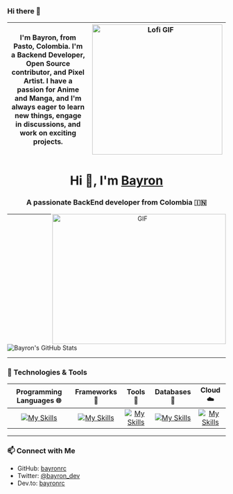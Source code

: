 ### Hi there 👋

| I'm **Bayron**, from **Pasto, Colombia**. I'm a **Backend Developer**, **Open Source contributor**, and **Pixel Artist**. I have a passion for **Anime** and **Manga**, and I'm always eager to **learn new things**, engage in **discussions**, and work on **exciting projects**. | <img src="https://media.giphy.com/media/RMwgs5kZqkRyhF24KK/giphy.gif" width="300" alt="Lofi GIF"> |
|:--------:|:--------:|
<h1 align="center">Hi 👋, I'm <a href="https://100rabhcsmc.github.io/Me.io/" target="blank">
Bayron</a></h1>
<h3 align="center">A passionate BackEnd developer from Colombia &#127470;&#127475</h3>
<a target="_blank" align="center">
  <img align="right" top="500" height="300" width="400" alt="GIF" src="https://media.giphy.com/media/SWoSkN6DxTszqIKEqv/giphy.gif">
</a>

---

![Bayron's GitHub Stats](https://github-readme-stats.vercel.app/api?username=bayronrc&show_icons=true&include_all_commits=true)

---

### 🔧 Technologies & Tools

| **Programming Languages 🌐** | **Frameworks 📑** | **Tools 🔧** | **Databases 🌟** | **Cloud ☁️** |
|:----------------------------:|:-----------------:|:-----------------:|:-----------------:|:-----------------:|
| [![My Skills](https://skillicons.dev/icons?i=php,js,ts,java)](https://skillicons.dev) | [![My Skills](https://skillicons.dev/icons?i=laravel,nest,express,spring)](https://skillicons.dev) | [![My Skills](https://skillicons.dev/icons?i=docker,vscode,idea,eclipse,notion,obsidian,powershell,bash)](https://skillicons.dev) | [![My Skills](https://skillicons.dev/icons?i=mysql,mongodb,postgres)](https://skillicons.dev) | [![My Skills](https://skillicons.dev/icons?i=gcp)](https://skillicons.dev) |

---

### 📫 Connect with Me

- GitHub: [bayronrc](https://github.com/bayronrc)
- Twitter: [@bayron_dev](https://twitter.com/bayron_dev)
- Dev.to: [bayronrc](https://dev.to/bayronrc)
